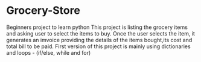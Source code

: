 # Grocery-Store
Beginners project to learn python
This project is listing the grocery items and asking user to select the items to buy. Once the user selects the item, it generates an imvoice providing the details of the items bought,its cost and total bill to be paid.
First version of this project is mainly using dictionaries and loops - (if/else, while and for)
